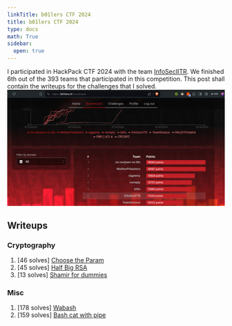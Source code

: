 ```yaml
---
linkTitle: b01lers CTF 2024 
title: b01lers CTF 2024
type: docs
math: True
sidebar:
  open: true
---
```


I participated in HackPack CTF 2024 with the team <a href="https://ctftime.org/team/16691/">InfoSecIITR</a>. We finished $6$th out of the $393$ teams that participated in this competition. This post shall contain the writeups for the challenges that I solved.
![alt text](image.png)

## Writeups
### Cryptography
1. [46 solves] <a href="./choose-the-param">Choose the Param</a>
2. [45 solves] <a href="./half-big-rsa">Half Big RSA</a>
3. [13 solves] <a href="./shamir-for-dummies">Shamir for dummies</a>

### Misc 
1. [178 solves] <a href="./wabash">Wabash</a>
2. [159 solves] <a href="./bash-cat-with-pipe">Bash cat with pipe</a>